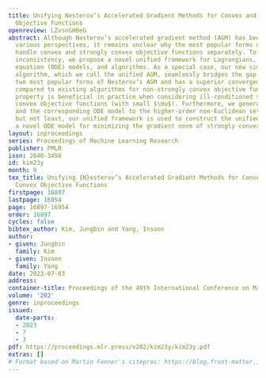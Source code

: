 ```yaml
---
title: Unifying Nesterov’s Accelerated Gradient Methods for Convex and Strongly Convex
  Objective Functions
openreview: LZvsnGH0eG
abstract: Although Nesterov’s accelerated gradient method (AGM) has been studied from
  various perspectives, it remains unclear why the most popular forms of AGMs must
  handle convex and strongly convex objective functions separately. To address this
  inconsistency, we propose a novel unified framework for Lagrangians, ordinary differential
  equation (ODE) models, and algorithms. As a special case, our new simple momentum
  algorithm, which we call the unified AGM, seamlessly bridges the gap between the
  two most popular forms of Nesterov’s AGM and has a superior convergence guarantee
  compared to existing algorithms for non-strongly convex objective functions. This
  property is beneficial in practice when considering ill-conditioned $\mu$-strongly
  convex objective functions (with small $\mu$). Furthermore, we generalize this algorithm
  and the corresponding ODE model to the higher-order non-Euclidean setting. Last
  but not least, our unified framework is used to construct the unified AGM-G ODE,
  a novel ODE model for minimizing the gradient norm of strongly convex functions.
layout: inproceedings
series: Proceedings of Machine Learning Research
publisher: PMLR
issn: 2640-3498
id: kim23y
month: 0
tex_title: Unifying {N}esterov’s Accelerated Gradient Methods for Convex and Strongly
  Convex Objective Functions
firstpage: 16897
lastpage: 16954
page: 16897-16954
order: 16897
cycles: false
bibtex_author: Kim, Jungbin and Yang, Insoon
author:
- given: Jungbin
  family: Kim
- given: Insoon
  family: Yang
date: 2023-07-03
address: 
container-title: Proceedings of the 40th International Conference on Machine Learning
volume: '202'
genre: inproceedings
issued:
  date-parts:
  - 2023
  - 7
  - 3
pdf: https://proceedings.mlr.press/v202/kim23y/kim23y.pdf
extras: []
# Format based on Martin Fenner's citeproc: https://blog.front-matter.io/posts/citeproc-yaml-for-bibliographies/
---
```

